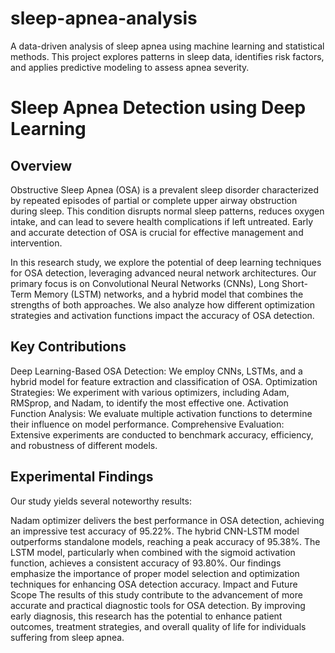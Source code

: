 # sleep-apnea-analysis
A data-driven analysis of sleep apnea using machine learning and statistical methods. This project explores patterns in sleep data, identifies risk factors, and applies predictive modeling to assess apnea severity.

# **Sleep Apnea Detection using Deep Learning**
## Overview
Obstructive Sleep Apnea (OSA) is a prevalent sleep disorder characterized by repeated episodes of partial or complete upper airway obstruction during sleep. This condition disrupts normal sleep patterns, reduces oxygen intake, and can lead to severe health complications if left untreated. Early and accurate detection of OSA is crucial for effective management and intervention.

In this research study, we explore the potential of deep learning techniques for OSA detection, leveraging advanced neural network architectures. Our primary focus is on Convolutional Neural Networks (CNNs), Long Short-Term Memory (LSTM) networks, and a hybrid model that combines the strengths of both approaches. We also analyze how different optimization strategies and activation functions impact the accuracy of OSA detection.

## Key Contributions
Deep Learning-Based OSA Detection: We employ CNNs, LSTMs, and a hybrid model for feature extraction and classification of OSA.
Optimization Strategies: We experiment with various optimizers, including Adam, RMSprop, and Nadam, to identify the most effective one.
Activation Function Analysis: We evaluate multiple activation functions to determine their influence on model performance.
Comprehensive Evaluation: Extensive experiments are conducted to benchmark accuracy, efficiency, and robustness of different models.

## Experimental Findings
Our study yields several noteworthy results:

Nadam optimizer delivers the best performance in OSA detection, achieving an impressive test accuracy of 95.22%.
The hybrid CNN-LSTM model outperforms standalone models, reaching a peak accuracy of 95.38%.
The LSTM model, particularly when combined with the sigmoid activation function, achieves a consistent accuracy of 93.80%.
Our findings emphasize the importance of proper model selection and optimization techniques for enhancing OSA detection accuracy.
Impact and Future Scope
The results of this study contribute to the advancement of more accurate and practical diagnostic tools for OSA detection. By improving early diagnosis, this research has the potential to enhance patient outcomes, treatment strategies, and overall quality of life for individuals suffering from sleep apnea.
